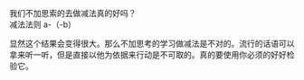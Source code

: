 我们不加思索的去做减法真的好吗？  
减法法则
a-（-b）

显然这个结果会变得很大。那么不加思考的学习做减法是不对的。流行的话语可以拿来听一听，但是直接以他为依据来行动是不可取的。真的要使用你必须的好好检验它。